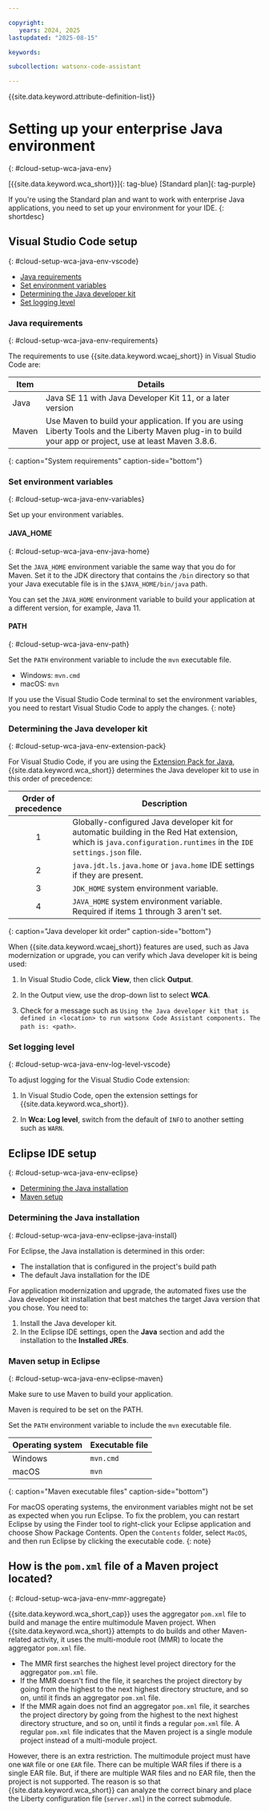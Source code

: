 ```yaml
---

copyright:
   years: 2024, 2025
lastupdated: "2025-08-15"

keywords:

subcollection: watsonx-code-assistant

---
```


{{site.data.keyword.attribute-definition-list}}

# Setting up your enterprise Java environment
{: #cloud-setup-wca-java-env}

[{{site.data.keyword.wca_short}}]{: tag-blue} [Standard plan]{: tag-purple} 

If you're using the Standard plan and want to work with enterprise Java applications, you need to set up your environment for your IDE.
{: shortdesc}

## Visual Studio Code setup
{: #cloud-setup-wca-java-env-vscode}

- [Java requirements](#cloud-setup-wca-java-env-requirements)
- [Set environment variables](#cloud-setup-wca-java-env-variables)
- [Determining the Java developer kit](#cloud-setup-wca-java-env-extension-pack)
- [Set logging level](#cloud-setup-wca-java-env-log-level-vscode)

### Java requirements
{: #cloud-setup-wca-java-env-requirements}

The requirements to use {{site.data.keyword.wcaej_short}} in Visual Studio Code are:

| Item | Details |
| --- | --- |
| Java | Java SE 11 with Java Developer Kit 11, or a later version |
| Maven | Use Maven to build your application. If you are using Liberty Tools and the Liberty Maven plug-in to build your app or project, use at least Maven 3.8.6. |
{: caption="System requirements" caption-side="bottom"}

### Set environment variables
{: #cloud-setup-wca-java-env-variables}

Set up your environment variables.

#### JAVA_HOME
{: #cloud-setup-wca-java-env-java-home}

Set the `JAVA_HOME` environment variable the same way that you do for Maven. Set it to the JDK directory that contains the `/bin` directory so that your Java executable file is in the `$JAVA_HOME/bin/java` path.

You can set the `JAVA_HOME` environment variable to build your application at a different version, for example, Java 11.

#### PATH
{: #cloud-setup-wca-java-env-path}

Set the `PATH` environment variable to include the `mvn` executable file.
- Windows: `mvn.cmd`
- macOS: `mvn`

If you use the Visual Studio Code terminal to set the environment variables, you need to restart Visual Studio Code to apply the changes.
{: note}

### Determining the Java developer kit
{: #cloud-setup-wca-java-env-extension-pack}

For Visual Studio Code, if you are using the [Extension Pack for Java](https://marketplace.visualstudio.com/items?itemName=vscjava.vscode-java-pack), {{site.data.keyword.wca_short}} determines the Java developer kit to use in this order of precedence:

| Order of precedence | Description |
| :---: | --- |
| 1 | Globally-configured Java developer kit for automatic building in the Red Hat extension, which is `java.configuration.runtimes` in the `IDE settings.json` file. |
| 2 | `java.jdt.ls.java.home` or `java.home` IDE settings if they are present. |
| 3 | `JDK_HOME` system environment variable. |
| 4 | `JAVA_HOME` system environment variable. Required if items 1 through 3 aren't set. |
{: caption="Java developer kit order" caption-side="bottom"}

When {{site.data.keyword.wcaej_short}} features are used, such as Java modernization or upgrade, you can verify which Java developer kit is being used:

1. In Visual Studio Code, click **View**, then click **Output**.

1. In the Output view, use the drop-down list to select **WCA**.

1. Check for a message such as `Using the Java developer kit that is defined in <location> to run watsonx Code Assistant components. The path is: <path>`.



### Set logging level
{: #cloud-setup-wca-java-env-log-level-vscode}

To adjust logging for the Visual Studio Code extension:

1. In Visual Studio Code, open the extension settings for {{site.data.keyword.wca_short}}.

1. In **Wca: Log level**, switch from the default of `INFO` to another setting such as `WARN`.

## Eclipse IDE setup
{: #cloud-setup-wca-java-env-eclipse}

- [Determining the Java installation](#cloud-setup-wca-java-env-eclipse-java-install)
- [Maven setup](#cloud-setup-wca-java-env-eclipse-maven)

### Determining the Java installation
{: #cloud-setup-wca-java-env-eclipse-java-install}

For Eclipse, the Java installation is determined in this order:
- The installation that is configured in the project's build path
- The default Java installation for the IDE

For application modernization and upgrade, the automated fixes use the Java developer kit installation that best matches the target Java version that you chose. You need to:
1. Install the Java developer kit.
1. In the Eclipse IDE settings, open the **Java** section and add the installation to the **Installed JREs**.

### Maven setup in Eclipse
{: #cloud-setup-wca-java-env-eclipse-maven}

Make sure to use Maven to build your application.

Maven is required to be set on the PATH. 

Set the `PATH` environment variable to include the `mvn` executable file.

| Operating system | Executable file |
| --- | --- |
| Windows | `mvn.cmd` |
| macOS | `mvn` |
{: caption="Maven executable files" caption-side="bottom"}

For macOS operating systems, the environment variables might not be set as expected when you run Eclipse. To fix the problem, you can restart Eclipse by using the Finder tool to right-click your Eclipse application and choose Show Package Contents. Open the `Contents` folder, select `MacOS`, and then run Eclipse by clicking the executable code.
{: note}

## How is the `pom.xml` file of a Maven project located?
{: #cloud-setup-wca-java-env-mmr-aggregate}

{{site.data.keyword.wca_short_cap}} uses the aggregator `pom.xml` file to build and manage the entire multimodule Maven project. When {{site.data.keyword.wca_short}} attempts to do builds and other Maven-related activity, it uses the multi-module root (MMR) to locate the aggregator `pom.xml` file. 
- The MMR first searches the highest level project directory for the aggregator `pom.xml` file. 
- If the MMR doesn't find the file, it searches the project directory by going from the highest to the next highest directory structure, and so on, until it finds an aggregator `pom.xml` file. 
- If the MMR again does not find an aggregator `pom.xml` file, it searches the project directory by going from the highest to the next highest directory structure, and so on, until it finds a regular `pom.xml` file. A regular `pom.xml` file indicates that the Maven project is a single module project instead of a multi-module project. 

However, there is an extra restriction. The multimodule project must have one `WAR` file or one `EAR` file. There can be multiple WAR files if there is a single EAR file. But, if there are multiple WAR files and no EAR file, then the project is not supported. The reason is so that {{site.data.keyword.wca_short}} can analyze the correct binary and place the Liberty configuration file (`server.xml`) in the correct submodule.
